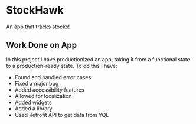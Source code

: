 # StockHawk
An app that tracks stocks!

## Work Done on App
 In this project I have productionized an app, taking it from a functional state to a production-ready state. To do this I have:
 
 * Found and handled error cases
 * Fixed a major bug
 * Added accessibility features
 * Allowed for localization
 * Added widgets
 * Added a library
 * Used Retrofit API to get data from YQL

